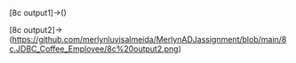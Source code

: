 [8c output1]->()

[8c output2]->(https://github.com/merlynluvisalmeida/MerlynADJassignment/blob/main/8c.JDBC_Coffee_Employee/8c%20output2.png)


